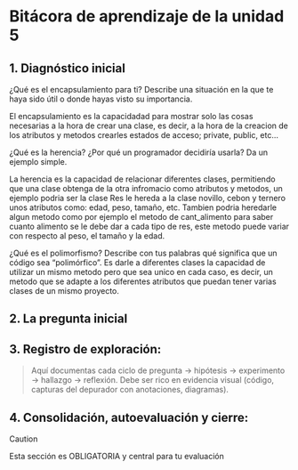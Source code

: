 # Bitácora de aprendizaje de la unidad 5

## 1.  **Diagnóstico inicial**

¿Qué es el encapsulamiento para ti? Describe una situación en la que te haya sido útil o donde hayas visto su importancia.

El encapsulamiento es la capacidadad para mostrar solo las cosas necesarias a la hora de crear una clase, es decir, a la hora de la creacion de los atributos y metodos crearles estados de acceso; private, public, etc...

¿Qué es la herencia? ¿Por qué un programador decidiría usarla? Da un ejemplo simple.

La herencia es la capacidad de relacionar diferentes clases, permitiendo que una clase obtenga de la otra infromacio como atributos y metodos, un ejemplo podria ser la clase Res le hereda a la clase novillo, cebon y ternero unos atributos como: edad, peso, tamaño, etc. Tambien podria heredarle algun metodo como por ejemplo el metodo de cant_alimento para saber cuanto alimento se le debe dar a cada tipo de res, este metodo puede variar con respecto al peso, el tamaño y la edad.

¿Qué es el polimorfismo? Describe con tus palabras qué significa que un código sea “polimórfico”.
Es darle a diferentes clases la capacidad de utilizar un mismo metodo pero que sea unico en cada caso, es decir, un metodo que se adapte a los diferentes atributos que puedan tener varias clases de un mismo proyecto.


## 2.  **La pregunta inicial**

## 3.  **Registro de exploración:** 
> Aquí documentas cada ciclo de pregunta -> hipótesis -> experimento -> hallazgo -> reflexión.
> Debe ser rico en evidencia visual (código, capturas del depurador con anotaciones, diagramas).

## 4.  **Consolidación, autoevaluación y cierre:**
> [!CAUTION]
> Esta sección es OBLIGATORIA y central para tu evaluación
